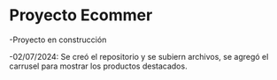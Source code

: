 
<h1>Proyecto Ecommer</h1>
-Proyecto en construcción

-02/07/2024: Se creó el repositorio y se subiern archivos, se agregó el carrusel para mostrar los productos destacados.
